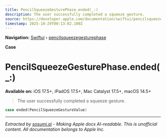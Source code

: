 ```yaml
---
title: PencilSqueezeGesturePhase.ended(_:)
description: The user successfully completed a squeeze gesture.
source: https://developer.apple.com/documentation/swiftui/pencilsqueezegesturephase/ended(_:)
timestamp: 2025-10-29T00:13:02.100Z
---
```


**Navigation:** [Swiftui](/documentation/swiftui) › [pencilsqueezegesturephase](/documentation/swiftui/pencilsqueezegesturephase)

**Case**

# PencilSqueezeGesturePhase.ended(_:)

**Available on:** iOS 17.5+, iPadOS 17.5+, Mac Catalyst 17.5+, macOS 14.5+

> The user successfully completed a squeeze gesture.

```swift
case ended(PencilSqueezeGestureValue)
```

---

*Extracted by [sosumi.ai](https://sosumi.ai) - Making Apple docs AI-readable.*
*This is unofficial content. All documentation belongs to Apple Inc.*
